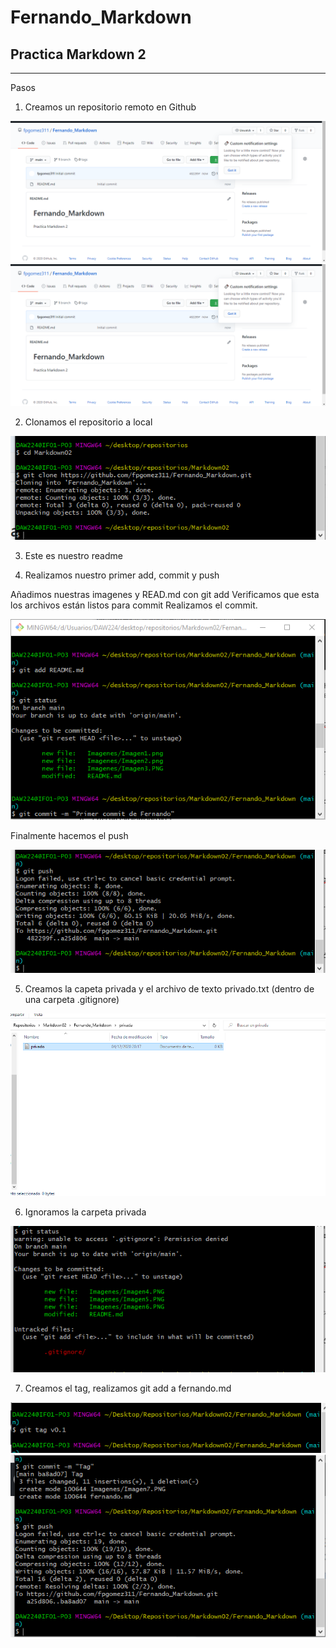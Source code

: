 # Fernando_Markdown
## Practica Markdown 2

***

Pasos 

1. Creamos un repositorio remoto en Github

![Paso1](Imagenes/Imagen1.png)
![Paso1.2](Imagenes/Imagen2.png)

2. Clonamos el repositorio a local

![Paso2](Imagenes/Imagen3.png)

3. Este es nuestro readme

4. Realizamos nuestro primer add, commit y push

Añadimos nuestras imagenes y READ.md con git add
Verificamos que esta  los archivos están listos para commit
Realizamos el commit.

![Paso3](Imagenes/Imagen4.png)

Finalmente hacemos el push

![Paso4](Imagenes/Imagen5.png)

5. Creamos la capeta privada y el archivo de texto privado.txt (dentro de una carpeta .gitignore)

![Paso5](Imagenes/Imagen6.png)


6. Ignoramos la carpeta privada


![Paso6](Imagenes/Imagen7.png)

7. Creamos el tag, realizamos git add a fernando.md

![Paso7](Imagenes/Imagen8.png)
![Paso8](Imagenes/Imagen9.png)





